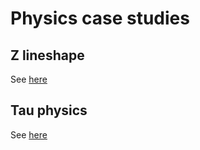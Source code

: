 # Physics case studies

## Z lineshape

See [here](https://emanuelperez.github.io/FCCeePhysPerf/case-studies/lineshape)

## Tau physics
See [here](https://emanuelperez.github.io/FCCeePhysPerf/case-studies/taus)
